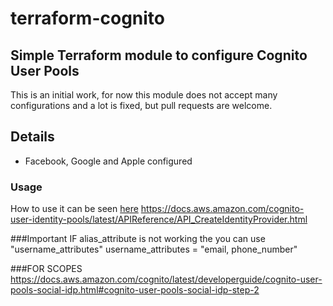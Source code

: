 # terraform-cognito

## Simple Terraform module to configure Cognito User Pools
This is an initial work, for now this module does not accept many configurations and a lot is fixed, but pull requests are welcome.

## Details
- Facebook, Google and Apple configured

### Usage
How to use it can be seen [here](test/integration/main.tf)
https://docs.aws.amazon.com/cognito-user-identity-pools/latest/APIReference/API_CreateIdentityProvider.html

###Important
IF alias_attribute is not working the you can use "username_attributes"
username_attributes = "email, phone_number"

###FOR SCOPES
https://docs.aws.amazon.com/cognito/latest/developerguide/cognito-user-pools-social-idp.html#cognito-user-pools-social-idp-step-2
